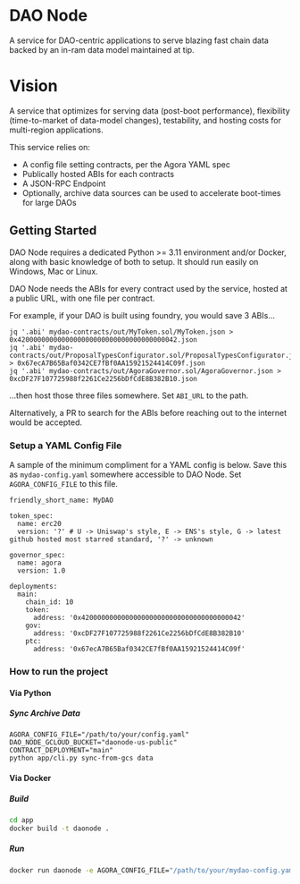# DAO Node

A service for DAO-centric applications to serve blazing fast chain data backed by an in-ram data model maintained at tip.  

# Vision

A service that optimizes for serving data (post-boot performance), flexibility (time-to-market of data-model changes), testability, and hosting costs for multi-region applications.

This service relies on:
- A config file setting contracts, per the Agora YAML spec
- Publically hosted ABIs for each contracts
- A JSON-RPC Endpoint
- Optionally, archive data sources can be used to accelerate boot-times for large DAOs


## Getting Started <a name="getstarted"></a>

DAO Node requires a dedicated Python >= 3.11 environment and/or Docker, along with basic knowledge of both to setup.  It should run easily on Windows, Mac or Linux.

DAO Node needs the ABIs for every contract used by the service, hosted at a public URL, with one file per contract.  

For example, if your DAO is built using foundry, you would save 3 ABIs...

```
jq '.abi' mydao-contracts/out/MyToken.sol/MyToken.json > 0x4200000000000000000000000000000000000042.json
jq '.abi' mydao-contracts/out/ProposalTypesConfigurator.sol/ProposalTypesConfigurator.json > 0x67ecA7B65Baf0342CE7fBf0AA15921524414C09f.json
jq '.abi' mydao-contracts/out/AgoraGovernor.sol/AgoraGovernor.json > 0xcDF27F107725988f2261Ce2256bDfCdE8B382B10.json
```

...then host those three files somewhere.  Set `ABI_URL` to the path.

Alternatively, a PR to search for the ABIs before reaching out to the internet would be accepted. 

### Setup a YAML Config File

A sample of the minimum compliment for a YAML config is below.  Save this as `mydao-config.yaml` somewhere accessible to DAO Node.  Set `AGORA_CONFIG_FILE` to this file.

```
friendly_short_name: MyDAO

token_spec: 
  name: erc20
  version: '?' # U -> Uniswap's style, E -> ENS's style, G -> latest github hosted most starred standard, '?' -> unknown

governor_spec:
  name: agora
  version: 1.0

deployments:
  main:
    chain_id: 10
    token: 
      address: '0x4200000000000000000000000000000000000042'
    gov: 
      address: '0xcDF27F107725988f2261Ce2256bDfCdE8B382B10'
    ptc:
      address: '0x67ecA7B65Baf0342CE7fBf0AA15921524414C09f'
```

### How to run the project <a name="run"></a>

#### Via Python

##### Sync Archive Data

```
AGORA_CONFIG_FILE="/path/to/your/config.yaml" 
DAO_NODE_GCLOUD_BUCKET="daonode-us-public" 
CONTRACT_DEPLOYMENT="main" 
python app/cli.py sync-from-gcs data
```

#### Via Docker

##### Build
```bash
cd app
docker build -t daonode .
```

##### Run
```bash
docker run daonode -e AGORA_CONFIG_FILE="/path/to/your/mydao-config.yaml" ABI_URL="http://your-abi-host.com/abis/" CONTRACT_DEPLOYMENT="main" DAO_NODE_ARCHIVE_NODE_HTTP="http://your-geth-node" DAO_NODE_REALTIME_NODE_WS="ws://your-geth-node"
```
